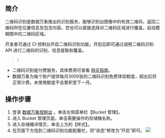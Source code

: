 ## 简介
二维码识别是数据万象推出的识别服务，能够识别出图像中的有效二维码，返回二维码所在位置信息及包含内容。您也可以直接选择对二维码区域进行覆盖，自动模糊图中的二维码区域。

开发者可通过 CI 控制台开启二维码识别功能，开启后即可通过调用二维码识别 API 进行二维码的识别、信息提取和覆盖。

>!
- 二维码识别是付费服务，具体费用可查看 [购买指南](https://cloud.tencent.com/doc/product/460/6970)。
- 数据万象为每个账户提供每月3000张的二维码识别免费体验额度，超出后将正常计费。未使用额度不会累积至下一月。

## 操作步骤
1. 登录 [数据万象控制台](https://console.cloud.tencent.com/ci) 。单击左侧菜单栏【Bucket 管理】。
2. 进入 Bucket 管理页面，单击需要操作的存储桶名称。
3. 进入存储桶详情页，单击上方的【样式】。
4. 在页面下方找到二维码识别功能配置栏，将“状态”修改为“开启”即可。
![](https://main.qcloudimg.com/raw/ee07a34c430f8a4f3e764cfb3571aeef.png)
